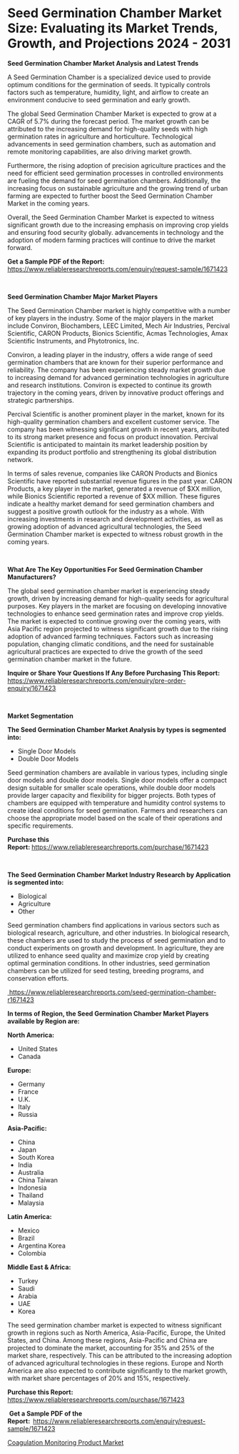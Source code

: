 <p><h1>Seed Germination Chamber Market Size: Evaluating its Market Trends, Growth, and Projections 2024 - 2031</h1></p><p><strong>Seed Germination Chamber Market Analysis and Latest Trends</strong></p>
<p><p>A Seed Germination Chamber is a specialized device used to provide optimum conditions for the germination of seeds. It typically controls factors such as temperature, humidity, light, and airflow to create an environment conducive to seed germination and early growth.</p><p>The global Seed Germination Chamber Market is expected to grow at a CAGR of 5.7% during the forecast period. The market growth can be attributed to the increasing demand for high-quality seeds with high germination rates in agriculture and horticulture. Technological advancements in seed germination chambers, such as automation and remote monitoring capabilities, are also driving market growth.</p><p>Furthermore, the rising adoption of precision agriculture practices and the need for efficient seed germination processes in controlled environments are fueling the demand for seed germination chambers. Additionally, the increasing focus on sustainable agriculture and the growing trend of urban farming are expected to further boost the Seed Germination Chamber Market in the coming years.</p><p>Overall, the Seed Germination Chamber Market is expected to witness significant growth due to the increasing emphasis on improving crop yields and ensuring food security globally. advancements in technology and the adoption of modern farming practices will continue to drive the market forward.</p></p>
<p><strong>Get a Sample PDF of the Report:&nbsp;</strong> <a href="https://www.reliableresearchreports.com/enquiry/request-sample/1671423">https://www.reliableresearchreports.com/enquiry/request-sample/1671423</a></p>
<p>&nbsp;</p>
<p><strong>Seed Germination Chamber Major Market Players</strong></p>
<p><p>The Seed Germination Chamber market is highly competitive with a number of key players in the industry. Some of the major players in the market include Conviron, Biochambers, LEEC Limited, Mech Air Industries, Percival Scientific, CARON Products, Bionics Scientific, Acmas Technologies, Amax Scientific Instruments, and Phytotronics, Inc.</p><p>Conviron, a leading player in the industry, offers a wide range of seed germination chambers that are known for their superior performance and reliability. The company has been experiencing steady market growth due to increasing demand for advanced germination technologies in agriculture and research institutions. Conviron is expected to continue its growth trajectory in the coming years, driven by innovative product offerings and strategic partnerships.</p><p>Percival Scientific is another prominent player in the market, known for its high-quality germination chambers and excellent customer service. The company has been witnessing significant growth in recent years, attributed to its strong market presence and focus on product innovation. Percival Scientific is anticipated to maintain its market leadership position by expanding its product portfolio and strengthening its global distribution network.</p><p>In terms of sales revenue, companies like CARON Products and Bionics Scientific have reported substantial revenue figures in the past year. CARON Products, a key player in the market, generated a revenue of $XX million, while Bionics Scientific reported a revenue of $XX million. These figures indicate a healthy market demand for seed germination chambers and suggest a positive growth outlook for the industry as a whole. With increasing investments in research and development activities, as well as growing adoption of advanced agricultural technologies, the Seed Germination Chamber market is expected to witness robust growth in the coming years.</p></p>
<p>&nbsp;</p>
<p><strong>What Are The Key Opportunities For Seed Germination Chamber Manufacturers?</strong></p>
<p><p>The global seed germination chamber market is experiencing steady growth, driven by increasing demand for high-quality seeds for agricultural purposes. Key players in the market are focusing on developing innovative technologies to enhance seed germination rates and improve crop yields. The market is expected to continue growing over the coming years, with Asia Pacific region projected to witness significant growth due to the rising adoption of advanced farming techniques. Factors such as increasing population, changing climatic conditions, and the need for sustainable agricultural practices are expected to drive the growth of the seed germination chamber market in the future.</p></p>
<p><strong>Inquire or Share Your Questions If Any Before Purchasing This Report:</strong> <a href="https://www.reliableresearchreports.com/enquiry/pre-order-enquiry/1671423">https://www.reliableresearchreports.com/enquiry/pre-order-enquiry/1671423</a></p>
<p>&nbsp;</p>
<p><strong>Market Segmentation</strong></p>
<p><strong>The Seed Germination Chamber Market Analysis by types is segmented into:</strong></p>
<p><ul><li>Single Door Models</li><li>Double Door Models</li></ul></p>
<p><p>Seed germination chambers are available in various types, including single door models and double door models. Single door models offer a compact design suitable for smaller scale operations, while double door models provide larger capacity and flexibility for bigger projects. Both types of chambers are equipped with temperature and humidity control systems to create ideal conditions for seed germination. Farmers and researchers can choose the appropriate model based on the scale of their operations and specific requirements.</p></p>
<p><strong>Purchase this Report:&nbsp;</strong><a href="https://www.reliableresearchreports.com/purchase/1671423">https://www.reliableresearchreports.com/purchase/1671423</a></p>
<p>&nbsp;</p>
<p><strong>The Seed Germination Chamber Market Industry Research by Application is segmented into:</strong></p>
<p><ul><li>Biological</li><li>Agriculture</li><li>Other</li></ul></p>
<p><p>Seed germination chambers find applications in various sectors such as biological research, agriculture, and other industries. In biological research, these chambers are used to study the process of seed germination and to conduct experiments on growth and development. In agriculture, they are utilized to enhance seed quality and maximize crop yield by creating optimal germination conditions. In other industries, seed germination chambers can be utilized for seed testing, breeding programs, and conservation efforts.</p></p>
<p><a href="https://www.reliableresearchreports.com/seed-germination-chamber-r1671423">&nbsp;https://www.reliableresearchreports.com/seed-germination-chamber-r1671423</a></p>
<p><strong>In terms of Region, the Seed Germination Chamber Market Players available by Region are:</strong></p>
<p>
    <p> <strong> North America: </strong>
        <ul>
            <li>United States</li>
            <li>Canada</li>
        </ul>
        </p> 
    <p> <strong> Europe: </strong>
        <ul>
            <li>Germany</li>
            <li>France</li>
            <li>U.K.</li>
            <li>Italy</li>
            <li>Russia</li>
        </ul>
        </p> 
    <p> <strong> Asia-Pacific: </strong>
        <ul>
            <li>China</li>
            <li>Japan</li>
            <li>South Korea</li>
            <li>India</li>
            <li>Australia</li>
            <li>China Taiwan</li>
            <li>Indonesia</li>
            <li>Thailand</li>
            <li>Malaysia</li>
        </ul>
        </p> 
    <p> <strong> Latin America: </strong>
        <ul>
            <li>Mexico</li>
            <li>Brazil</li>
            <li>Argentina Korea</li>
            <li>Colombia</li>
        </ul>
        </p> 
    <p> <strong> Middle East & Africa: </strong>
        <ul>
            <li>Turkey</li>
            <li>Saudi</li>
            <li>Arabia</li>
            <li>UAE</li>
            <li>Korea</li>
        </ul>
    </p>
    </p>
<p><p>The seed germination chamber market is expected to witness significant growth in regions such as North America, Asia-Pacific, Europe, the United States, and China. Among these regions, Asia-Pacific and China are projected to dominate the market, accounting for 35% and 25% of the market share, respectively. This can be attributed to the increasing adoption of advanced agricultural technologies in these regions. Europe and North America are also expected to contribute significantly to the market growth, with market share percentages of 20% and 15%, respectively.</p></p>
<p><strong>Purchase this Report: </strong><a href="https://www.reliableresearchreports.com/purchase/1671423">https://www.reliableresearchreports.com/purchase/1671423</a></p>
<p>&nbsp;<strong>Get a Sample PDF of the Report:&nbsp;&nbsp;</strong><a href="https://www.reliableresearchreports.com/enquiry/request-sample/1671423">https://www.reliableresearchreports.com/enquiry/request-sample/1671423</a></p>
<p><strong></strong></p>
<p><p><a href="https://three-jumbo-f6d.notion.site/Coagulation-Monitoring-Product-Market-Trends-Forecast-and-Competitive-Analysis-to-2031-aed926c14ed94cae8093b54142b6cdce">Coagulation Monitoring Product Market</a></p></p>